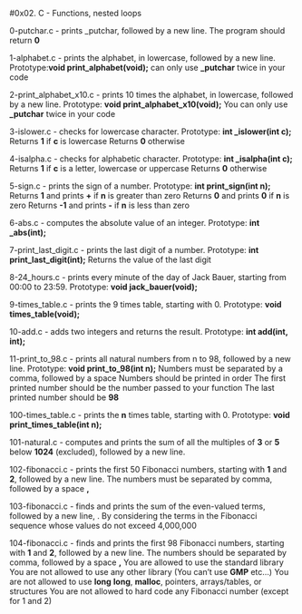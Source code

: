 #0x02. C - Functions, nested loops

0-putchar.c - prints _putchar, followed by a new line.
The program should return **0**

1-alphabet.c - prints the alphabet, in lowercase, followed by a new line.
Prototype:**void print_alphabet(void);**
can only use **_putchar** twice in your code

2-print_alphabet_x10.c -  prints 10 times the alphabet, in lowercase, followed by a new line.
Prototype: **void print_alphabet_x10(void);**
You can only use **_putchar** twice in your code

3-islower.c - checks for lowercase character.
Prototype: **int _islower(int c);**
Returns **1** if **c** is lowercase
Returns **0** otherwise

4-isalpha.c - checks for alphabetic character.
Prototype: **int _isalpha(int c);**
Returns **1** if **c** is a letter, lowercase or uppercase
Returns **0** otherwise

5-sign.c - prints the sign of a number.
Prototype: **int print_sign(int n);**
Returns **1** and prints **+** if **n** is greater than zero
Returns **0** and prints **0** if **n** is zero
Returns **-1** and prints **-** if **n** is less than zero

6-abs.c - computes the absolute value of an integer.
Prototype: **int _abs(int);**

7-print_last_digit.c -  prints the last digit of a number.
Prototype: **int print_last_digit(int);**
Returns the value of the last digit

8-24_hours.c -  prints every minute of the day of Jack Bauer, starting from 00:00 to 23:59.
Prototype: **void jack_bauer(void);**

9-times_table.c - prints the 9 times table, starting with 0.
Prototype: **void times_table(void);**

10-add.c - adds two integers and returns the result.
Prototype: **int add(int, int);**

11-print_to_98.c - prints all natural numbers from n to 98, followed by a new line.
Prototype: **void print_to_98(int n);**
Numbers must be separated by a comma, followed by a space
Numbers should be printed in order
The first printed number should be the number passed to your function
The last printed number should be **98**

100-times_table.c - prints the **n** times table, starting with 0.
Prototype: **void print_times_table(int n);**

101-natural.c - computes and prints the sum of all the multiples of **3** or **5** below **1024** (excluded), followed by a new line.

102-fibonacci.c - prints the first 50 Fibonacci numbers, starting with **1** and **2**, followed by a new line.
The numbers must be separated by comma, followed by a space **,** 

103-fibonacci.c - finds and prints the sum of the even-valued terms, followed by a new line, . By considering the terms in the Fibonacci sequence whose values do not exceed 4,000,000

104-fibonacci.c - finds and prints the first 98 Fibonacci numbers, starting with **1** and **2**, followed by a new line.
The numbers should be separated by comma, followed by a space **,**
You are allowed to use the standard library
You are not allowed to use any other library (You can’t use **GMP** etc…)
You are not allowed to use **long** **long**, **malloc**, pointers, arrays/tables, or structures
You are not allowed to hard code any Fibonacci number (except for 1 and 2)
